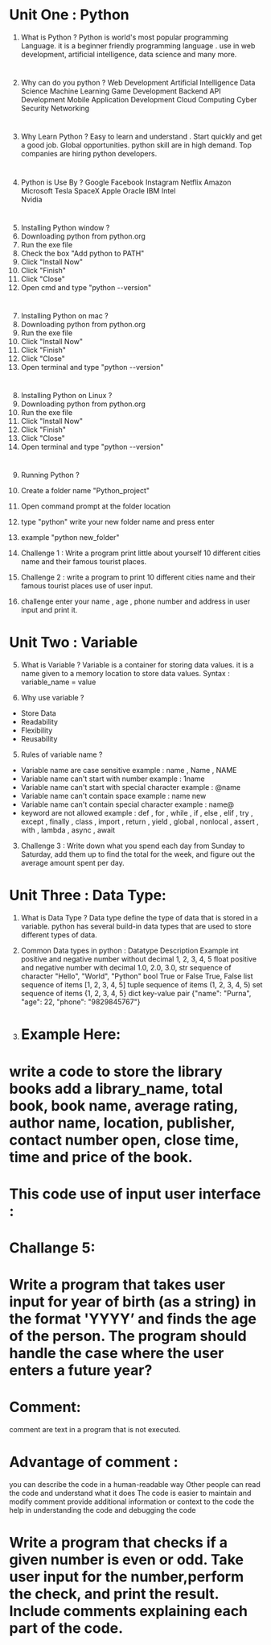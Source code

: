 # Unit One : Python
1. What is Python ?
Python is world's most popular programming Language.  it is a beginner friendly programming language . use in web development, artificial intelligence, data science and many more. 

#
2. Why can do you python ?
Web Development 
Artificial Intelligence
Data Science
Machine Learning
Game Development 
Backend API Development 
Mobile Application Development
Cloud Computing
Cyber Security
Networking

#
3. Why Learn Python ?
Easy to learn and understand . Start quickly and get a good job.
Global opportunities. python skill are in high demand.
Top companies are hiring python developers.

#
4. Python is  Use By ?
Google
Facebook
Instagram
Netflix
Amazon
Microsoft
Tesla
SpaceX
Apple
Oracle
IBM
Intel    
Nvidia

#
5. Installing Python window ? 
1. Downloading python from python.org
2. Run the exe file
3. Check the box "Add python to PATH"
4. Click "Install Now"
5. Click "Finish"
6. Click "Close"
7. Open cmd and type "python --version"

#
7. Installing Python on mac ?
1. Downloading python from python.org
2. Run the exe file
3. Click "Install Now"
4. Click "Finish"
5. Click "Close"
6. Open terminal and type "python --version"

#
8. Installing Python on Linux ?
1. Downloading python from python.org
2. Run the exe file
3. Click "Install Now"
4. Click "Finish"
5. Click "Close"
6. Open terminal and type "python --version"

#
9. Running Python ?
1. Create a folder name "Python_project"
2. Open command prompt at the folder location
3. type "python" write your new folder name and press enter
4. example "python new_folder"



1. Challenge 1 :
Write a program  print little about yourself 10 different cities name and their famous tourist places.

2. Challenge 2 :
write a program to print 10 different cities name and their famous tourist places use of user input.

3. challenge enter your name , age , phone number and address  in user input and print it.


# Unit Two : Variable

5. What is Variable ?
Variable is a container for storing data values. it is a name given to a memory location to store data values.
Syntax : variable_name = value

4. Why use variable ?
- Store Data
- Readability
- Flexibility
- Reusability

5. Rules of variable name ?
- Variable name are case sensitive example : name , Name , NAME
- Variable name can't start with number example : 1name
- Variable name can't start with special character example : @name
- Variable name can't contain space example : name new
- Variable name can't contain special character example : name@
- keyword are not allowed example : def , for , while , if , else , elif , try , except , finally , class , import , return , yield , global , nonlocal , assert , with , lambda , async , await

3. Challenge 3 :
Write down what you spend each day from Sunday to Saturday, add them up to find the total for
the week, and figure out the average amount spent per day.


# Unit Three : Data Type:

1. What is Data Type ?
Data type define the type of data that is stored in a variable. python has several build-in data types that are used to store different types of data.

2. Common Data types in python :
Datatype               Description                                       Example
int              positive and negative number without decimal             1, 2, 3, 4, 5
float            positive and negative number with decimal                 1.0, 2.0, 3.0,
str              sequence of character                                    "Hello", "World", "Python"
bool             True or False                                           True, False
list             sequence of items                                        [1, 2, 3, 4, 5]
tuple            sequence of items                                        (1, 2, 3, 4, 5)
set              sequence of items                                        {1, 2, 3, 4, 5}
dict             key-value pair                                           {"name": "Purna", "age": 22, "phone": "9829845767"}

5. # Example Here: 
# write a code to store the library  books add a library_name, total book, book name, average rating, author name, location, publisher, contact number open, close time, time and price of the book.

# This code use of input user interface :

# Challange 5: 
# Write a program that takes user input for year of birth (as a string) in the format 'YYYY’ and finds the age of the person. The program should handle the case where the user enters a future year?


# Comment:
comment are text in a program that is not executed.

# Advantage  of comment :
you can describe the code in a human-readable way
Other people can read the code and understand what it does
The code is easier to maintain and modify
comment provide additional information or context to the code
the help in understanding the code and debugging the code

# Write a program that checks if a given number is even or odd. Take user input for the number,perform the check, and print the result. Include comments explaining each part of the code.

